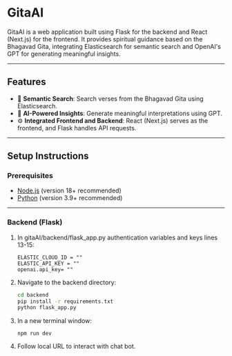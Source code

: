 # GitaAI

GitaAI is a web application built using Flask for the backend and React (Next.js) for the frontend. It provides spiritual guidance based on the Bhagavad Gita, integrating Elasticsearch for semantic search and OpenAI's GPT for generating meaningful insights.

---

## Features

- 🧠 **Semantic Search**: Search verses from the Bhagavad Gita using Elasticsearch.
- 🤖 **AI-Powered Insights**: Generate meaningful interpretations using GPT.
- ⚙️ **Integrated Frontend and Backend**: React (Next.js) serves as the frontend, and Flask handles API requests.


---
## Setup Instructions

### Prerequisites

- [Node.js](https://nodejs.org/) (version 18+ recommended)
- [Python](https://www.python.org/) (version 3.9+ recommended)


---

### Backend (Flask)

1. In gitaAI/backend/flask_app.py authentication variables and keys lines 13-15:
   ``` 
   ELASTIC_CLOUD_ID = ""
   ELASTIC_API_KEY = ""
   openai.api_key= ""
   ```
2. Navigate to the backend directory:
   ```bash
   cd backend
   pip install -r requirements.txt
   python flask_app.py
   ```

3. In a new terminal window:
   ```
   npm run dev
   ```
4. Follow local URL to interact with chat bot.
